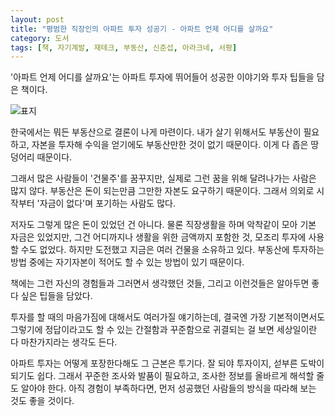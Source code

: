 ```yaml
---
layout: post
title: "평범한 직장인의 아파트 투자 성공기 - 아파트 언제 어디를 살까요"
category: 도서
tags: [책, 자기계발, 재테크, 부동산, 신준섭, 아라크네, 서평]
---
```


'아파트 언제 어디를 살까요'는
아파트 투자에 뛰어들어 성공한 이야기와 투자 팁들을 담은 책이다.

![표지](https://lh3.googleusercontent.com/HQleQHgIGKifXBdzt-_c7VC1GuQeLp8UksMpwBXORtKiL4ze4yLi0GzkV197MjZQF-OiR1px1hPO3g=s480)

한국에서는 뭐든 부동산으로 결론이 나게 마련이다.
내가 살기 위해서도 부동산이 필요하고,
자본을 투자해 수익을 얻기에도 부동산만한 것이 없기 때문이다.
이게 다 좁은 땅덩어리 때문이다.

그래서 많은 사람들이 '건물주'를 꿈꾸지만,
실제로 그런 꿈을 위해 달려나가는 사람은 많지 않다.
부동산은 돈이 되는만큼 그만한 자본도 요구하기 때문이다.
그래서 의외로 시작부터 '자금이 없다'며 포기하는 사람도 많다.

저자도 그렇게 많은 돈이 있었던 건 아니다.
물론 직장생활을 하며 악착같이 모아 기본 자금은 있었지만,
그건 어디까지나 생활을 위한 금액까지 포함한 것,
모조리 투자에 사용할 수도 없었다.
하지만 도전했고 지금은 여러 건물을 소유하고 있다.
부동산에 투자하는 방법 중에는 자기자본이 적어도 할 수 있는 방법이 있기 때문이다.

책에는 그런 자신의 경험들과
그러면서 생각했던 것들,
그리고 이런것들은 알아두면 좋다 싶은 팁들을 담았다.

투자를 할 때의 마음가짐에 대해서도 여러가질 얘기하는데,
결국엔 가장 기본적이면서도 그렇기에 정답이라고도 할 수 있는 간절함과 꾸준함으로 귀결되는 걸 보면
세상일이란 다 마찬가지라는 생각도 든다.

아파트 투자는 어떻게 포장한다해도 그 근본은 투기다.
잘 되야 투자이지, 섣부른 도박이 되기도 쉽다.
그래서 꾸준한 조사와 발품이 필요하고,
조사한 정보를 올바르게 해석할 줄도 알아야 한다.
아직 경험이 부족하다면,
먼저 성공했던 사람들의 방식을 따라해 보는 것도 좋을 것이다.

